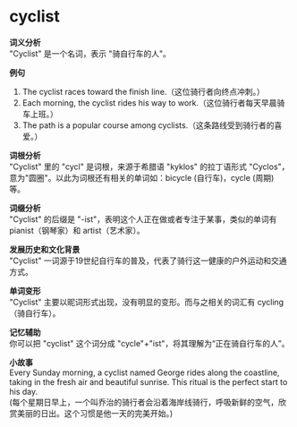 # cyclist

**词义分析**  
"Cyclist" 是一个名词，表示 "骑自行车的人"。

  

**例句**

  

1.  The cyclist races toward the finish line.（这位骑行者向终点冲刺。）
2.  Each morning, the cyclist rides his way to work.（这位骑行者每天早晨骑车上班。）
3.  The path is a popular course among cyclists.（这条路线受到骑行者的喜爱。）

  

**词根分析**  
"Cyclist" 里的 "cycl" 是词根，来源于希腊语 "kyklos" 的拉丁语形式 "Cyclos"，意为"圆圈"。以此为词根还有相关的单词如：bicycle (自行车)，cycle (周期) 等。

  

**词缀分析**  
"Cyclist" 的后缀是 "-ist"，表明这个人正在做或者专注于某事，类似的单词有 pianist（钢琴家）和 artist（艺术家）。

  

**发展历史和文化背景**  
"Cyclist" 一词源于19世纪自行车的普及，代表了骑行这一健康的户外运动和交通方式。

  

**单词变形**  
"Cyclist" 主要以昵词形式出现，没有明显的变形。而与之相关的词汇有 cycling（骑自行车）。

  

**记忆辅助**  
你可以把 "cyclist" 这个词分成 "cycle"+"ist"，将其理解为“正在骑自行车的人”。

  

**小故事**  
Every Sunday morning, a cyclist named George rides along the coastline, taking in the fresh air and beautiful sunrise. This ritual is the perfect start to his day.  
(每个星期日早上，一个叫乔治的骑行者会沿着海岸线骑行，呼吸新鲜的空气，欣赏美丽的日出。这个习惯是他一天的完美开始。)
